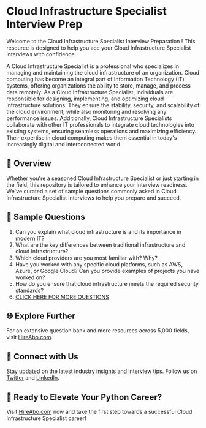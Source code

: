 # Cloud Infrastructure Specialist Interview Prep

Welcome to the Cloud Infrastructure Specialist Interview Preparation ! This resource is designed to help you ace your Cloud Infrastructure Specialist interviews with confidence.

A Cloud Infrastructure Specialist is a professional who specializes in managing and maintaining the cloud infrastructure of an organization. Cloud computing has become an integral part of Information Technology (IT) systems, offering organizations the ability to store, manage, and process data remotely. As a Cloud Infrastructure Specialist, individuals are responsible for designing, implementing, and optimizing cloud infrastructure solutions. They ensure the stability, security, and scalability of the cloud environment, while also monitoring and resolving any performance issues. Additionally, Cloud Infrastructure Specialists collaborate with other IT professionals to integrate cloud technologies into existing systems, ensuring seamless operations and maximizing efficiency. Their expertise in cloud computing makes them essential in today's increasingly digital and interconnected world.

## 🚀 Overview

Whether you're a seasoned Cloud Infrastructure Specialist or just starting in the field, this repository is tailored to enhance your interview readiness. We've curated a set of sample questions commonly asked in Cloud Infrastructure Specialist interviews to help you prepare and succeed.

## 📝 Sample Questions

1. Can you explain what cloud infrastructure is and its importance in modern IT?
2. What are the key differences between traditional infrastructure and cloud infrastructure?
3. Which cloud providers are you most familiar with? Why?
4. Have you worked with any specific cloud platforms, such as AWS, Azure, or Google Cloud? Can you provide examples of projects you have worked on?
5. How do you ensure that cloud infrastructure meets the required security standards?
6. [CLICK HERE FOR MORE QUESTIONS](https://hireabo.com/job/0_4_7/Cloud%20Infrastructure%20Specialist)

## 🌐 Explore Further

For an extensive question bank and more resources across 5,000 fields, visit [HireAbo.com](https://www.hireabo.com).

## 📱 Connect with Us

Stay updated on the latest industry insights and interview tips. Follow us on [Twitter](https://twitter.com/hireabo) and [LinkedIn](https://www.linkedin.com/in/hire-abo-3609972a8/).

## 🚀 Ready to Elevate Your Python Career?

Visit [HireAbo.com](https://www.hireabo.com) now and take the first step towards a successful Cloud Infrastructure Specialist career!